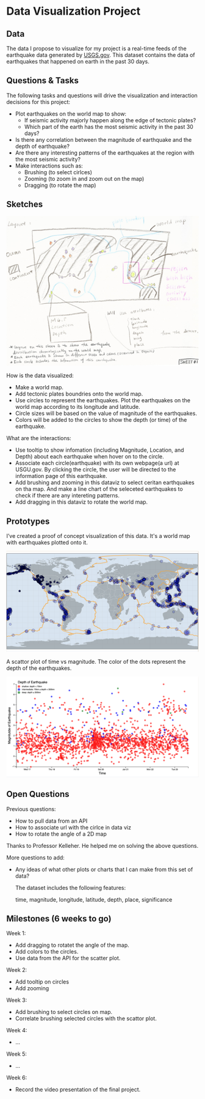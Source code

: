 # Data Visualization Project

## Data

The data I propose to visualize for my project is a real-time feeds of the earthquake data generated by [USGS.gov](https://earthquake.usgs.gov/earthquakes/feed/v1.0/geojson.php). This dataset contains the data of earthquakes that happened on earth in the past 30 days.


## Questions & Tasks

The following tasks and questions will drive the visualization and interaction decisions for this project:

 * Plot earthquakes on the world map to show:
   - If seismic activity majorly happen along the edge of tectonic plates?
   - Which part of the earth has the most seismic activity in the past 30 days?
 * Is there any correlation between the magnitude of earthquake and the depth of earthquake?
 * Are there any interesting patterns of the earthquakes at the region with the most seismic activity?
 * Make interactions such as:
   - Brushing (to select cirlces)
   - Zooming (to zoom in and zoom out on the map)
   - Dragging (to rotate the map)
   
## Sketches

![image](https://github.com/Ljz2018/dataviz-project-CS573-proposal/blob/master/Sketch01.jpg)

How is the data visualized:

* Make a world map.
* Add tectonic plates boundries onto the world map.
* Use circles to represent the earthquakes. Plot the earthquakes on the world map according to its longitude and latitude.
* Circle sizes will be based on the value of magnitude of the earthquakes.
* Colors will be added to the circles to show the depth (or time) of the earthquake.

What are the interactions:

* Use tooltip to show infomation (including Magnitude, Location, and Depth) about each earthquake when hover on to the circle.
* Associate each circle(earthquake) with its own webpage(a url) at USGU.gov. By clicking the circle, the user will be directed to the information page of this earthquake.
* Add brushing and zooming in this dataviz to select ceritan earthquakes on tha map. And make a line chart of the seleceted earthquakes to check if there are any intereting patterns.
* Add dragging in this dataviz to rotate the world map.

## Prototypes

I’ve created a proof of concept visualization of this data. It's a world map with earthquakes plotted onto it. 

[![image](https://github.com/Ljz2018/dataviz-project-CS573-proposal/blob/master/Screen%20Shot%2001.png)](https://vizhub.com/Ljz2018/32391bf1ef224afa9cf55c1efcbb75e0)

A scattor plot of time vs magnitude. The color of the dots represent the depth of the earthquakes.

[![image](https://github.com/Ljz2018/dataviz-project-CS573-proposal/blob/master/Screen%20shot%2002.png)](https://vizhub.com/Ljz2018/6f179af027ab4495b08506720de46bed)

## Open Questions

Previous questions:

* How to pull data from an API
* How to associate url with the cirlce in data viz
* How to rotate the angle of a 2D map

Thanks to Professor Kelleher. He helped me on solving the above questions.

More questions to add:

* Any ideas of what other plots or charts that I can make from this set of data?

  The dataset includes the following features:

  time,
  magnitude,
  longitude,
  latitude,
  depth,
  place,
  significance


## Milestones (6 weeks to go)

Week 1:

* Add dragging to rotatet the angle of the map.
* Add colors to the circles.
* Use data from the API for the scatter plot.

Week 2:

* Add tooltip on circles
* Add zooming 

Week 3:

* Add brushing to select circles on map.
* Correlate brushing selected circles with the scattor plot.

Week 4:

* ...

Week 5:

* ...

Week 6:

* Record the video presentation of the final project.


